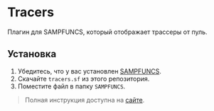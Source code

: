 # Tracers

Плагин для SAMPFUNCS, который отображает трассеры от пуль.

## Установка

1.  Убедитесь, что у вас установлен [SAMPFUNCS](http://blast.hk/threads/13/).
2.  Скачайте `tracers.sf` из этого репозитория.
3.  Поместите файл в папку `SAMPFUNCS`.

> Полная инструкция доступна на [сайте](https://amfeeque.github.io/samp.tools/Tracers).
